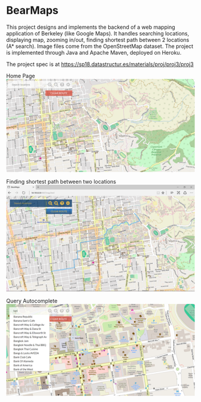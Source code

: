 # BearMaps

This project designs and implements the backend of a web mapping application of Berkeley (like Google Maps). It handles searching locations, displaying map, zooming in/out, finding shortest path between 2 locations (A* search). Image files come from the OpenStreetMap dataset. The project is implemented through Java and Apache Maven, deployed on Heroku. 

The project spec is at https://sp18.datastructur.es/materials/proj/proj3/proj3

Home Page
![Home Page](Capture.png)

Finding shortest path between two locations
![Finding shortest path between two locations](findShortestPath.png)

Query Autocomplete
![Query Autocomplete](queryAutocomplete.png)
